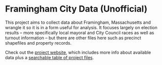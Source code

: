 Framingham City Data (Unofficial)
================

This project aims to collect data about Framingham, Massachusetts and
wrangle it so it is in a form useful for analysis. It focuses largely on
election results – more specifically local mayoral and City Council
races as well as turnout information – but there are other files here
such as precinct shapefiles and property records.

Check out the [project
website](https://smach.github.io/Framingham-City-Data/), which includes
more info about available data plus a [searchable table of project
files](https://smach.github.io/Framingham-City-Data/#search-available-files).
